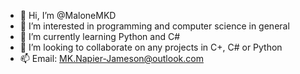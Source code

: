 - 👋 Hi, I’m @MaloneMKD
- 👀 I’m interested in programming and computer science in general
- 🌱 I’m currently learning Python and C#
- 💞️ I’m looking to collaborate on any projects in C+, C# or Python
- 📫 Email: MK.Napier-Jameson@outlook.com

<!---
MaloneMKD/MaloneMKD is a ✨ special ✨ repository because its `README.md` (this file) appears on your GitHub profile.
You can click the Preview link to take a look at your changes.
--->
